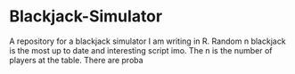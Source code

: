# Blackjack-Simulator
A repository for a blackjack simulator I am writing in R. Random n blackjack is the most up to date and interesting script imo. The n is the number of players at the table. There are proba
